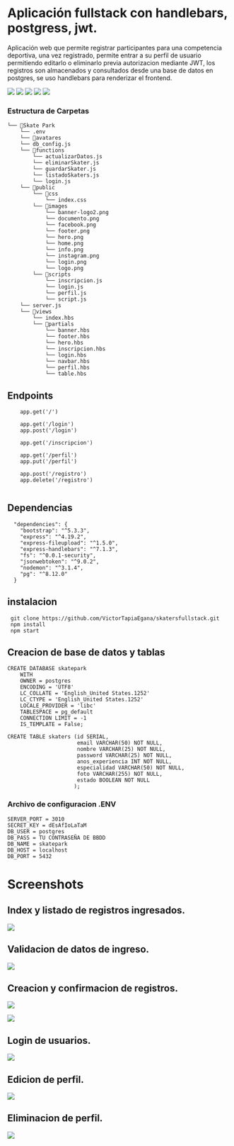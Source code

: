 
# Aplicación fullstack con handlebars, postgress, jwt.

 Aplicación web que permite registrar participantes para una competencia deportiva, una vez registrado, permite entrar a su perfil de usuario permitiendo editarlo o eliminarlo previa autorizacion mediante JWT, los registros son almacenados y consultados desde una base de datos en postgres, se uso handlebars para renderizar el frontend.


![](https://img.shields.io/badge/Node.js-5FA04E.svg?style=for-the-badge&logo=nodedotjs&logoColor=white) ![](https://img.shields.io/badge/Express-000000.svg?style=for-the-badge&logo=Express&logoColor=white) ![](https://img.shields.io/badge/Bootstrap-7952B3.svg?style=for-the-badge&logo=Bootstrap&logoColor=white) ![](https://img.shields.io/badge/JavaScript-F7DF1E.svg?style=for-the-badge&logo=JavaScript&logoColor=black)
![](https://img.shields.io/badge/Handlebars.js-000000.svg?style=for-the-badge&logo=handlebarsdotjs&logoColor=white)

### Estructura de Carpetas
```
└── 📁Skate Park
    └── .env    
    └── 📁avatares   
    └── db_config.js
    └── 📁functions
        └── actualizarDatos.js
        └── eliminarSkater.js
        └── guardarSkater.js
        └── listadoSkaters.js
        └── login.js    
    └── 📁public
        └── 📁css
            └── index.css
        └── 📁images
            └── banner-logo2.png            
            └── documento.png
            └── facebook.png
            └── footer.png
            └── hero.png
            └── home.png
            └── info.png
            └── instagram.png
            └── login.png
            └── logo.png
        └── 📁scripts
            └── inscripcion.js
            └── login.js
            └── perfil.js
            └── script.js
    └── server.js
    └── 📁views
        └── index.hbs
        └── 📁partials
            └── banner.hbs
            └── footer.hbs
            └── hero.hbs
            └── inscripcion.hbs
            └── login.hbs
            └── navbar.hbs
            └── perfil.hbs
            └── table.hbs
```

## Endpoints
```
    app.get('/')

    app.get('/login')
    app.post('/login')

    app.get('/inscripcion')

    app.get('/perfil')
    app.put('/perfil')

    app.post('/registro')
    app.delete('/registro')


```


## Dependencias
```
  "dependencies": {
    "bootstrap": "^5.3.3",
    "express": "^4.19.2",
    "express-fileupload": "^1.5.0",
    "express-handlebars": "^7.1.3",
    "fs": "^0.0.1-security",
    "jsonwebtoken": "^9.0.2",
    "nodemon": "^3.1.4",
    "pg": "^8.12.0"
  }
```

## instalacion

```
 git clone https://github.com/VictorTapiaEgana/skatersfullstack.git
 npm install
 npm start
```

## Creacion de base de datos y tablas
```
CREATE DATABASE skatepark
    WITH
    OWNER = postgres
    ENCODING = 'UTF8'
    LC_COLLATE = 'English_United States.1252'
    LC_CTYPE = 'English_United States.1252'
    LOCALE_PROVIDER = 'libc'
    TABLESPACE = pg_default
    CONNECTION LIMIT = -1
    IS_TEMPLATE = False;
```
```
CREATE TABLE skaters (id SERIAL, 
					  email VARCHAR(50) NOT NULL, 
					  nombre VARCHAR(25) NOT NULL, 
					  password VARCHAR(25) NOT NULL, 
					  anos_experiencia INT NOT NULL, 
					  especialidad VARCHAR(50) NOT NULL, 
					  foto VARCHAR(255) NOT NULL, 
					  estado BOOLEAN NOT NULL
					 );
```

### Archivo de configuracion .ENV

```
SERVER_PORT = 3010
SECRET_KEY = dEsAfIoLaTaM
DB_USER = postgres
DB_PASS = TU CONTRASEÑA DE BBDD
DB_NAME = skatepark
DB_HOST = localhost
DB_PORT = 5432

```
# Screenshots
## Index y listado de registros ingresados.
![](https://raw.githubusercontent.com/VictorTapiaEgana/skatersfullstack/master/github/index.png)

## Validacion de datos de ingreso.
![](https://raw.githubusercontent.com/VictorTapiaEgana/skatersfullstack/master/github/registro2.png)

## Creacion y confirmacion de registros.
![](https://raw.githubusercontent.com/VictorTapiaEgana/skatersfullstack/master/github/registro.png)

![](https://raw.githubusercontent.com/VictorTapiaEgana/skatersfullstack/master/github/tooltip.png)

## Login de usuarios.
![](https://raw.githubusercontent.com/VictorTapiaEgana/skatersfullstack/master/github/login.png)

## Edicion de perfil.
![](https://raw.githubusercontent.com/VictorTapiaEgana/skatersfullstack/master/github/edicion.png)

## Eliminacion de perfil.
![](https://raw.githubusercontent.com/VictorTapiaEgana/skatersfullstack/master/github/eliminar.png)




